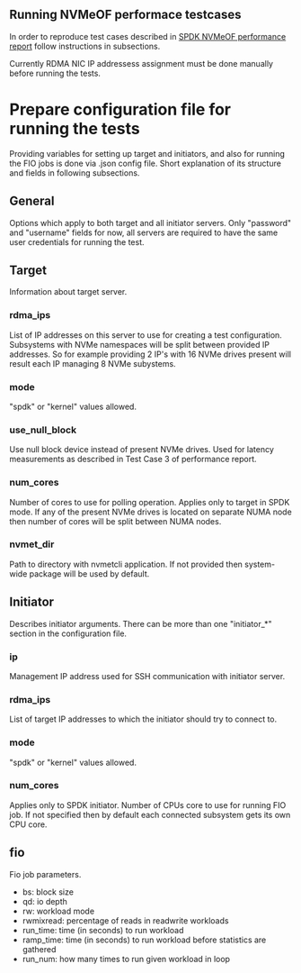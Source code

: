 ## Running NVMeOF performace testcases

In order to reproduce test cases described in [SPDK NVMeOF performance report](https://ci.spdk.io/download/performance-reports/SPDK_nvmeof_perf_report_18.04.pdf) follow instructions in subsections.

Currently RDMA NIC IP addressess assignment must be done manually before running the tests.

# Prepare configuration file for running the tests
Providing variables for setting up target and initiators, and also for running the FIO jobs is done via .json config file.
Short explanation of its structure and fields in following subsections.

## General
Options which apply to both target and all initiator servers. Only "password" and "username" fields for now,
all servers are required to have the same user credentials for running the test.

## Target
Information about target server.
### rdma_ips
List of IP addresses on this server to use for creating a test configuration.
Subsystems with NVMe namespaces will be split between provided IP addresses.
So for example providing 2 IP's with 16 NVMe drives present will result each IP managing
8 NVMe subystems.
### mode
"spdk" or "kernel" values allowed.
### use_null_block
Use null block device instead of present NVMe drives. Used for latency measurements as described
in Test Case 3 of performance report.
### num_cores
Number of cores to use for polling operation. Applies only to target in SPDK mode.
If any of the present NVMe drives is located on separate NUMA node then number of cores
will be split between NUMA nodes.
### nvmet_dir
Path to directory with nvmetcli application. If not provided then system-wide package will be used
by default.

## Initiator
Describes initiator arguments. There can be more than one "initiator_*" section in the configuration file.
### ip
Management IP address used for SSH communication with initiator server.
### rdma_ips
List of target IP addresses to which the initiator should try to connect to.
### mode
"spdk" or "kernel" values allowed.
### num_cores
Applies only to SPDK initiator. Number of CPUs core to use for running FIO job.
If not specified then by default each connected subsystem gets its own CPU core.

## fio
Fio job parameters.
- bs: block size
- qd: io depth
- rw: workload mode
- rwmixread: percentage of reads in readwrite workloads
- run_time: time (in seconds) to run workload
- ramp_time: time (in seconds) to run workload before statistics are gathered
- run_num: how many times to run given workload in loop
